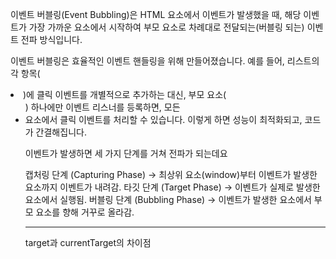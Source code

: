 이벤트 버블링(Event Bubbling)은 HTML 요소에서 이벤트가 발생했을 때, 해당 이벤트가 가장 가까운 요소에서 시작하여 부모 요소로 차례대로 전달되는(버블링 되는) 이벤트 전파 방식입니다.

이벤트 버블링은 효율적인 이벤트 핸들링을 위해 만들어졌습니다.
예를 들어, 리스트의 각 항목(<li>)에 클릭 이벤트를 개별적으로 추가하는 대신, 부모 요소(<ul>) 하나에만 이벤트 리스너를 등록하면, 모든 <li> 요소에서 클릭 이벤트를 처리할 수 있습니다.
이렇게 하면 성능이 최적화되고, 코드가 간결해집니다.

이벤트가 발생하면 세 가지 단계를 거쳐 전파가 되는데요

캡처링 단계 (Capturing Phase) → 최상위 요소(window)부터 이벤트가 발생한 요소까지 이벤트가 내려감.
타깃 단계 (Target Phase) → 이벤트가 실제로 발생한 요소에서 실행됨.
버블링 단계 (Bubbling Phase) → 이벤트가 발생한 요소에서 부모 요소를 향해 거꾸로 올라감.

<hr/>
target과 currentTarget의 차이점
